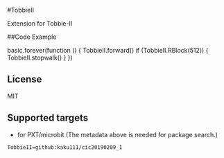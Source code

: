 #TobbieII

Extension for Tobbie-II

##Code Example

basic.forever(function () {
    TobbieII.forward()
    if (TobbieII.RBlock(512)) {
        TobbieII.stopwalk()
    }
})

## License

MIT

## Supported targets

* for PXT/microbit
(The metadata above is needed for package search.)

```package
TobbieII=github:kaku111/cic20190209_1
```

